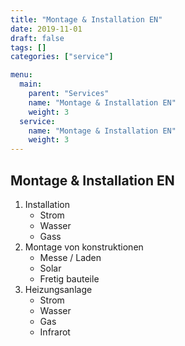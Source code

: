 ```yaml
---
title: "Montage & Installation EN"
date: 2019-11-01
draft: false
tags: []
categories: ["service"]

menu:
  main:
    parent: "Services"
    name: "Montage & Installation EN"
    weight: 3
  service:
    name: "Montage & Installation EN"
    weight: 3
---
```



## Montage & Installation EN

1. Installation
    * Strom
    * Wasser
    * Gass
1. Montage von konstruktionen
    * Messe / Laden
    * Solar
    * Fretig bauteile
1. Heizungsanlage
    * Strom
    * Wasser
    * Gas
    * Infrarot